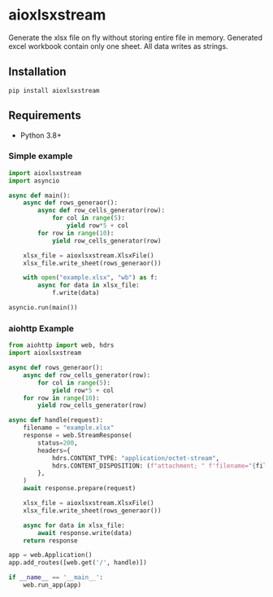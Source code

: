 
# aioxlsxstream

Generate the xlsx file on fly without storing entire file in memory.
Generated excel workbook contain only one sheet. All data writes as strings.

## Installation

```
pip install aioxlsxstream
```

## Requirements

  * Python 3.8+

### Simple example

```python
import aioxlsxstream
import asyncio

async def main():
    async def rows_generaor():
        async def row_cells_generator(row):
            for col in range(5):
                yield row*5 + col
        for row in range(10):
            yield row_cells_generator(row)

    xlsx_file = aioxlsxstream.XlsxFile()
    xlsx_file.write_sheet(rows_generaor())

    with open("example.xlsx", "wb") as f:
        async for data in xlsx_file:
            f.write(data)

asyncio.run(main())
```

### aiohttp Example

```python
from aiohttp import web, hdrs
import aioxlsxstream

async def rows_generaor():
    async def row_cells_generator(row):
        for col in range(5):
            yield row*5 + col
    for row in range(10):
        yield row_cells_generator(row)

async def handle(request):
    filename = "example.xlsx"
    response = web.StreamResponse(
        status=200,
        headers={
            hdrs.CONTENT_TYPE: "application/octet-stream",
            hdrs.CONTENT_DISPOSITION: (f"attachment; " f'filename="{filename}"; '),
        },
    )
    await response.prepare(request)

    xlsx_file = aioxlsxstream.XlsxFile()
    xlsx_file.write_sheet(rows_generaor())

    async for data in xlsx_file:
        await response.write(data)
    return response

app = web.Application()
app.add_routes([web.get('/', handle)])

if __name__ == '__main__':
    web.run_app(app)
```
